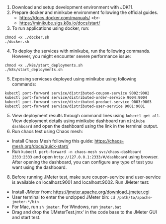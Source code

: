 1. Download and setup development environment with JDK11.
2. Prepare docker and minikube environment following the official guides.
   - https://docs.docker.com/manuals/ <br-
   - https://minikube.sigs.k8s.io/docs/start/
3. To run applications using docker, run:
```shell
chmod +x ./docker.sh
./docker.sh
```
4. To deploy the services with minikube, run the following commands. However, you might encounter severe performance issue:
```shell
chmod +x ./k8s/start_deployments.sh
./k8s/start_deployments.sh
```
5. Exposing servicses deployed using minikube using following commands:
```shell
kubectl port-forward service/distributed-coupon-service 9002:9002
kubectl port-forward service/distributed-order-service 9004:9004
kubectl port-forward service/distributed-product-service 9003:9003
kubectl port-forward service/distributed-user-service 9001:9001
```
5. View deployment results through command lines using `kubectl get all`. View deployment details using minikube dashboard run `minikube dashboard` and open the dashboard using the link in the terminal output.
6. Run chaos test using Chaos mesh:
- Install Chaos Mesh following this guide: https://chaos-mesh.org/docs/quick-start/
- Run `kubectl port-forward -n chaos-mesh svc/chaos-dashboard 2333:2333` and open `http://127.0.0.1:2333/#/dashboard` using browser. After opening the dashboard, you can configure any type of test you want using the dashboard.
8. Before running JMeter test, make sure coupon-service and user-service is available on localhost:9001 and localhost:9002. Run JMeter test:
- Install JMeter from: https://jmeter.apache.org/download_jmeter.cgi
- User terminal to enter the unzipped JMeter bin: `cd /path/to/apache-jmeter-*/bin`
- For Mac, run `sh jmeter`. For Windows, run `jmeter.bat`
- Drag and drop the 'JMeterTest.jmx' in the code base to the JMeter GUI and start test.
